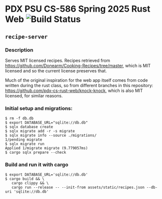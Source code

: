 # PDX PSU CS-586 Spring 2025 Rust Web ![Build Status](https://github.com/sashetov/recipe-server/actions/workflows/rust.yml/badge.svg)
## `recipe-server`
### Description

Serves MIT licensed recipes. Recipes retrieved from https://github.com/Donearm/Cooking-Recipes/tree/master, which is MIT licensed and so the current license preserves that.

Much of the original inspiration for the web app itself comes from code written during the rust class, so from different branches in this repository: https://github.com/pdx-cs-rust-web/knock-knock, which is also MIT licensed, for similar reasons.


### Initial setup and migrations:
```
$ rm -f db.db
$ export DATABASE_URL="sqlite://db.db"
$ sqlx database create
$ sqlx migrate add -r -s migrate
$ sqlx migrate info --source ./migrations/
1/pending migrate
$ sqlx migrate run
Applied 1/migrate migrate (9.779057ms)
$ cargo sqlx prepare --check
```

### Build and run it with cargo
```
$ export DATABASE_URL='sqlite://db.db'
$ cargo build && \
   cargo clippy && \
   cargo run --release -- --init-from assets/static/recipes.json --db-uri 'sqlite://db.db'
```
